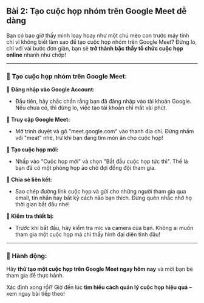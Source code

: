 ## Bài 2: Tạo cuộc họp nhóm trên Google Meet dễ dàng  

Bạn có bao giờ thấy mình loay hoay như một chú mèo con trước máy tính chỉ vì không biết làm sao để tạo cuộc họp nhóm trên Google Meet? Đừng lo, chỉ với vài bước đơn giản, bạn sẽ **trở thành bậc thầy tổ chức cuộc họp online** nhanh như chớp!

---

### 📌 Tạo cuộc họp nhóm trên Google Meet:  

**🔹 Đăng nhập vào Google Account:**
- Đầu tiên, hãy chắc chắn rằng bạn đã đăng nhập vào tài khoản Google. Nếu chưa có, thì đừng lo, việc tạo tài khoản chỉ mất vài phút.

**🔹 Truy cập Google Meet:**
- Mở trình duyệt và gõ "meet.google.com" vào thanh địa chỉ. Đừng nhầm với "meat" nhé, trừ khi bạn đang tìm món ăn cho cuộc họp!

**🔹 Tạo cuộc họp mới:**
- Nhấp vào "Cuộc họp mới" và chọn "Bắt đầu cuộc họp tức thì". Thế là bạn đã có một phòng họp ảo chờ đợi đồng đội tham gia.

**🔹 Chia sẻ liên kết:**
- Sao chép đường link cuộc họp và gửi cho những người tham gia qua email, tin nhắn hay bất kỳ cách nào bạn thích. Đừng quên nhắc nhở họ thời gian bắt đầu nhé!

**🔹 Kiểm tra thiết bị:**
- Trước khi bắt đầu, hãy kiểm tra mic và camera của bạn. Không ai muốn tham gia một cuộc họp mà chỉ thấy hình đại diện tĩnh đâu!

---

### 🚀 Hành động:  

Hãy **thử tạo một cuộc họp trên Google Meet ngay hôm nay** và mời bạn bè tham gia để thực hành.

Xác định xong rồi? Giờ đến lúc **tìm hiểu cách quản lý cuộc họp hiệu quả** – xem ngay bài tiếp theo!  